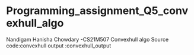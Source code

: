 # Programming_assignment_Q5_convexhull_algo
Nandigam Hanisha Chowdary -CS21M507
Convexhull algo
  Source code:convexhull
  output     :convexhull_output
